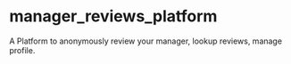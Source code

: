 # manager_reviews_platform
A Platform to anonymously review your manager, lookup reviews, manage profile.
